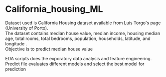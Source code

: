 # California_housing_ML

Dataset used is California Housing dataset available from Luís Torgo's page (University of Porto).<br/>
The dataset contains median house value, median income, housing median age, total rooms, total bedrooms, population, households, latitude, and longitude .<br/>Objective is to predict median house value

EDA scripts does the exporatory data analysis and feature engineering.<br/>
Predict file evaluates different models and select the best model for prediction 
